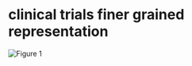 # clinical trials finer grained representation
 
![Figure 1](https://raw.github.com/xuanyshi/repositpry/master/clinical-trials-finer-grained-representation/img-folder/figure_1.png)
